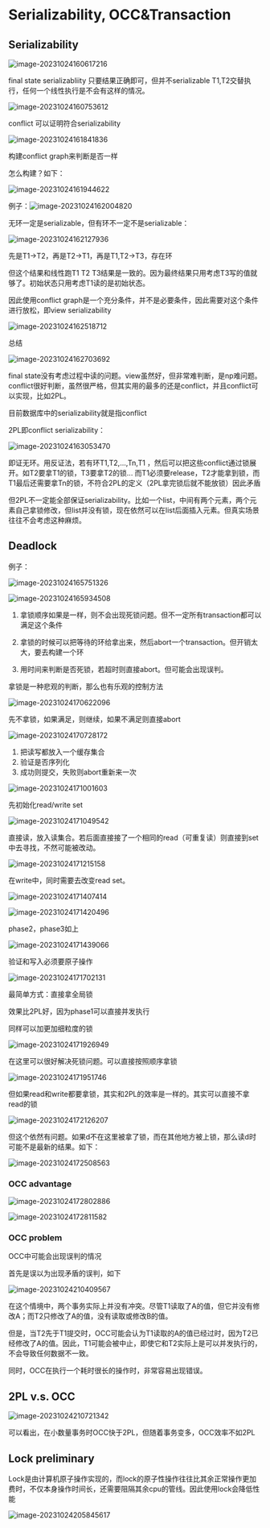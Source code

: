 # Serializability, OCC&Transaction

## Serializability

![image-20231024160617216](C:\Users\fyx\AppData\Roaming\Typora\typora-user-images\image-20231024160617216.png)

final state serializabliity 只要结果正确即可，但并不serializable T1,T2交替执行，任何一个线性执行是不会有这样的情况。

![image-20231024160753612](C:\Users\fyx\AppData\Roaming\Typora\typora-user-images\image-20231024160753612.png)

conflict 可以证明符合serializability

![image-20231024161841836](C:\Users\fyx\AppData\Roaming\Typora\typora-user-images\image-20231024161841836.png)

构建conflict graph来判断是否一样

怎么构建？如下：

![image-20231024161944622](C:\Users\fyx\AppData\Roaming\Typora\typora-user-images\image-20231024161944622.png)

例子：![image-20231024162004820](C:\Users\fyx\AppData\Roaming\Typora\typora-user-images\image-20231024162004820.png)

无环一定是serializable，但有环不一定不是serializable：

![image-20231024162127936](C:\Users\fyx\AppData\Roaming\Typora\typora-user-images\image-20231024162127936.png)

先是T1->T2，再是T2->T1，再是T1,T2->T3，存在环

但这个结果和线性跑T1 T2 T3结果是一致的。因为最终结果只用考虑T3写的值就够了。初始状态只用考虑T1读的是初始状态。

因此使用conflict graph是一个充分条件，并不是必要条件，因此需要对这个条件进行放松，即view serializability

![image-20231024162518712](C:\Users\fyx\AppData\Roaming\Typora\typora-user-images\image-20231024162518712.png)

总结

![image-20231024162703692](C:\Users\fyx\AppData\Roaming\Typora\typora-user-images\image-20231024162703692.png)

final state没有考虑过程中读的问题。view虽然好，但非常难判断，是np难问题。conflict很好判断，虽然很严格，但其实用的最多的还是conflict，并且conflict可以实现，比如2PL。

目前数据库中的serializability就是指conflict

2PL即conflict serializability：

![image-20231024163053470](C:\Users\fyx\AppData\Roaming\Typora\typora-user-images\image-20231024163053470.png)

即证无环。用反证法，若有环T1,T2,...,Tn,T1 ，然后可以把这些conflict通过锁展开。如T2要拿T1的锁，T3要拿T2的锁... 而T1必须要release，T2才能拿到锁，而T1最后还需要拿Tn的锁，不符合2PL的定义（2PL拿完锁后就不能放锁）因此矛盾

但2PL不一定能全部保证serializability。比如一个list，中间有两个元素，两个元素自己拿锁修改，但list并没有锁，现在依然可以在list后面插入元素。但真实场景往往不会考虑这种麻烦。

## Deadlock

例子：

![image-20231024165751326](C:\Users\fyx\AppData\Roaming\Typora\typora-user-images\image-20231024165751326.png)

![image-20231024165934508](C:\Users\fyx\AppData\Roaming\Typora\typora-user-images\image-20231024165934508.png)

1. 拿锁顺序如果是一样，则不会出现死锁问题。但不一定所有transaction都可以满足这个条件

2. 拿锁的时候可以把等待的环给拿出来，然后abort一个transaction。但开销太大，要去构建一个环
3. 用时间来判断是否死锁，若超时则直接abort。但可能会出现误判。

拿锁是一种悲观的判断，那么也有乐观的控制方法

![image-20231024170622096](C:\Users\fyx\AppData\Roaming\Typora\typora-user-images\image-20231024170622096.png)

先不拿锁，如果满足，则继续，如果不满足则直接abort

![image-20231024170728172](C:\Users\fyx\AppData\Roaming\Typora\typora-user-images\image-20231024170728172.png)

1. 把读写都放入一个缓存集合
2. 验证是否序列化
3. 成功则提交，失败则abort重新来一次

![image-20231024171001603](C:\Users\fyx\AppData\Roaming\Typora\typora-user-images\image-20231024171001603.png)

先初始化read/write set

![image-20231024171049542](C:\Users\fyx\AppData\Roaming\Typora\typora-user-images\image-20231024171049542.png)

直接读，放入读集合。若后面直接接了一个相同的read（可重复读）则直接到set中去寻找，不然可能被改动。

![image-20231024171215158](C:\Users\fyx\AppData\Roaming\Typora\typora-user-images\image-20231024171215158.png)

在write中，同时需要去改变read set。

![image-20231024171407414](C:\Users\fyx\AppData\Roaming\Typora\typora-user-images\image-20231024171407414.png)

![image-20231024171420496](C:\Users\fyx\AppData\Roaming\Typora\typora-user-images\image-20231024171420496.png)

phase2，phase3如上

![image-20231024171439066](C:\Users\fyx\AppData\Roaming\Typora\typora-user-images\image-20231024171439066.png)

验证和写入必须要原子操作

![image-20231024171702131](C:\Users\fyx\AppData\Roaming\Typora\typora-user-images\image-20231024171702131.png)

最简单方式：直接拿全局锁

效果比2PL好，因为phase1可以直接并发执行

同样可以加更加细粒度的锁

![image-20231024171926949](C:\Users\fyx\AppData\Roaming\Typora\typora-user-images\image-20231024171926949.png)

在这里可以很好解决死锁问题。可以直接按照顺序拿锁

![image-20231024171951746](C:\Users\fyx\AppData\Roaming\Typora\typora-user-images\image-20231024171951746.png)

但如果read和write都要拿锁，其实和2PL的效率是一样的。其实可以直接不拿read的锁

![image-20231024172126207](C:\Users\fyx\AppData\Roaming\Typora\typora-user-images\image-20231024172126207.png)

但这个依然有问题。如果d不在这里被拿了锁，而在其他地方被上锁，那么读d时可能不是最新的结果。如下：

![image-20231024172508563](C:\Users\fyx\AppData\Roaming\Typora\typora-user-images\image-20231024172508563.png)

### OCC advantage

![image-20231024172802886](C:\Users\fyx\AppData\Roaming\Typora\typora-user-images\image-20231024172802886.png)

![image-20231024172811582](C:\Users\fyx\AppData\Roaming\Typora\typora-user-images\image-20231024172811582.png)

### OCC problem

OCC中可能会出现误判的情况

首先是误以为出现矛盾的误判，如下

![image-20231024210409567](C:\Users\fyx\AppData\Roaming\Typora\typora-user-images\image-20231024210409567.png)

在这个情境中，两个事务实际上并没有冲突。尽管T1读取了A的值，但它并没有修改A；而T2只修改了A的值，没有读取或修改B的值。

但是，当T2先于T1提交时，OCC可能会认为T1读取的A的值已经过时，因为T2已经修改了A的值。因此，T1可能会被中止，即使它和T2实际上是可以并发执行的，不会导致任何数据不一致。

同时，OCC在执行一个耗时很长的操作时，非常容易出现错误。

## 2PL v.s. OCC

![image-20231024210721342](C:\Users\fyx\AppData\Roaming\Typora\typora-user-images\image-20231024210721342.png)

可以看出，在小数量事务时OCC快于2PL，但随着事务变多，OCC效率不如2PL

## Lock preliminary

Lock是由计算机原子操作实现的，而lock的原子性操作往往比其余正常操作更加费时，不仅本身操作时间长，还需要阻隔其余cpu的管线。因此使用lock会降低性能

![image-20231024205845617](C:\Users\fyx\AppData\Roaming\Typora\typora-user-images\image-20231024205845617.png)














